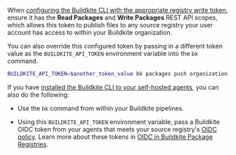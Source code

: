 When [configuring the Buildkite CLI with the appropriate registry write token](/docs/platform/cli/configuration), ensure it has the **Read Packages** and **Write Packages** REST API scopes, which allows this token to publish files to any source registry your user account has access to within your Buildkite organization.

You can also override this configured token by passing in a different token value as the `BUILDKITE_API_TOKEN` environment variable into the `bk` command.

```bash
BUILDKITE_API_TOKEN=$another_token_value bk packages push organization-slug/registry-slug --package-version 1.0.0 --package-path ./path/to/my/file.ext
```

If you have [installed the Buildkite CLI to your self-hosted agents](/docs/platform/cli/installation), you can also do the following:

- Use the `bk` command from within your Buildkite pipelines.

- Using this `BUILDKITE_API_TOKEN` environment variable, pass a Buildkite OIDC token from your agents that meets your source registry's [OIDC policy](/docs/package-registries/security/oidc#define-an-oidc-policy-for-a-registry). Learn more about these tokens in [OIDC in Buildkite Package Registries](/docs/package-registries/security/oidc).
